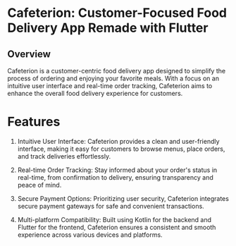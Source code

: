 # Cafeterion: Customer-Focused Food Delivery App Remade with Flutter

## Overview

Cafeterion is a customer-centric food delivery app designed to simplify the process of ordering and enjoying your favorite meals. With a focus on an intuitive user interface and real-time order tracking, Cafeterion aims to enhance the overall food delivery experience for customers.

# Features

1. Intuitive User Interface: Cafeterion provides a clean and user-friendly interface, making it easy for customers to browse menus, place orders, and track deliveries effortlessly.

2. Real-time Order Tracking: Stay informed about your order's status in real-time, from confirmation to delivery, ensuring transparency and peace of mind.

3. Secure Payment Options: Prioritizing user security, Cafeterion integrates secure payment gateways for safe and convenient transactions.

4. Multi-platform Compatibility: Built using Kotlin for the backend and Flutter for the frontend, Cafeterion ensures a consistent and smooth experience across various devices and platforms.




